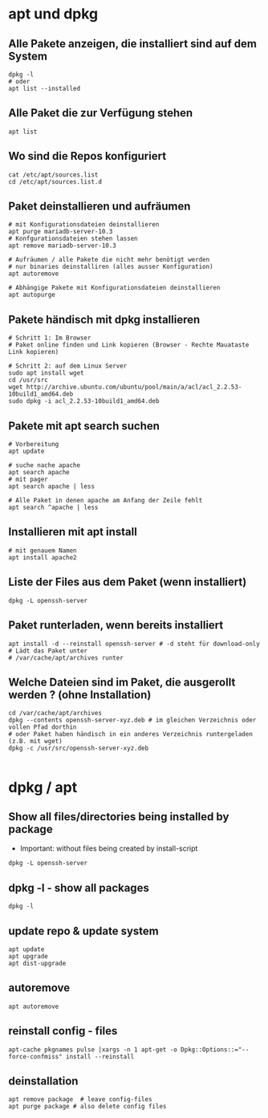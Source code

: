 # apt und dpkg 

## Alle Pakete anzeigen, die installiert sind auf dem System 

```
dpkg -l 
# oder 
apt list --installed
```

## Alle Paket die zur Verfügung stehen 

```
apt list 
```

## Wo sind die Repos konfiguriert 

```
cat /etc/apt/sources.list 
cd /etc/apt/sources.list.d 
```


## Paket deinstallieren und aufräumen 

```
# mit Konfigurationsdateien deinstallieren
apt purge mariadb-server-10.3
# Konfgurationsdateien stehen lassen
apt remove mariadb-server-10.3 

# Aufräumen / alle Pakete die nicht mehr benötigt werden
# nur binaries deinstalliren (alles ausser Konfiguration) 
apt autoremove 

# Abhängige Pakete mit Konfigurationsdateien deinstallieren
apt autopurge
```

## Pakete händisch mit dpkg installieren 

```
# Schritt 1: Im Browser
# Paket online finden und Link kopieren (Browser - Rechte Mauataste Link kopieren) 

# Schritt 2: auf dem Linux Server
sudo apt install wget
cd /usr/src
wget http://archive.ubuntu.com/ubuntu/pool/main/a/acl/acl_2.2.53-10build1_amd64.deb
sudo dpkg -i acl_2.2.53-10build1_amd64.deb
```

## Pakete mit apt search suchen 

```
# Vorbereitung
apt update

# suche nache apache 
apt search apache 
# mit pager
apt search apache | less 

# Alle Paket in denen apache am Anfang der Zeile fehlt 
apt search ^apache | less

```

## Installieren mit apt install 

```
# mit genauem Namen 
apt install apache2 
```

## Liste der Files aus dem Paket (wenn installiert)

```
dpkg -L openssh-server 

```

## Paket runterladen, wenn bereits installiert 

```
apt install -d --reinstall openssh-server # -d steht für download-only
# Lädt das Paket unter 
# /var/cache/apt/archives runter 

```

## Welche Dateien sind im Paket, die ausgerollt werden ? (ohne Installation) 

```
cd /var/cache/apt/archives 
dpkg --contents openssh-server-xyz.deb # im gleichen Verzeichnis oder vollen Pfad dorthin
# oder Paket haben händisch in ein anderes Verzeichnis runtergeladen (z.B. mit wget)
dpkg -c /usr/src/openssh-server-xyz.deb


```

# dpkg / apt 

## Show all files/directories being installed by package 

  * Important: without files being created by install-script 
  
```
dpkg -L openssh-server 
```

## dpkg -l - show all packages 

```
dpkg -l 
```

## update repo & update system 
```
apt update 
apt upgrade 
apt dist-upgrade
```

## autoremove ## 
```
apt autoremove 
```

## reinstall config - files 

```
apt-cache pkgnames pulse |xargs -n 1 apt-get -o Dpkg::Options::="--force-confmiss" install --reinstall
```

## deinstallation 

```
apt remove package  # leave config-files 
apt purge package # also delete config files
```



